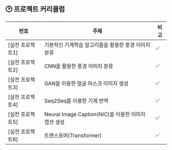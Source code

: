 ## 🕑 프로젝트 커리큘럼

| 번호 | 주제 | 비고 |
| -- | --- | ------------ |
| [실전 프로젝트1] | 기본적인 기계학습 알고리즘을 활용한 풍경 이미지 분류 | ✅ |
| [실전 프로젝트2] | CNN을 활용한 풍경 이미지 분류 | ✅ |
| [실전 프로젝트3] | GAN을 이용한 얼굴 마스크 이미지 생성 | ✅ |
| [실전 프로젝트4] | Seq2Seq를 이용한 기계 번역 | ✅ |
| [실전 프로젝트5] | Neural Image Caption(NIC)을 이용한 이미지 캡션 생성 | ✅ |
| [실전 프로젝트6] | 트랜스포머(Transformer) | ✅ |


